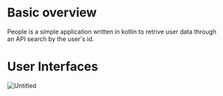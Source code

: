 # Basic overview

People is a simple application written in kotlin to retrive user data through an API search by the user's id. 

# User Interfaces


![Untitled](https://user-images.githubusercontent.com/73272972/167906869-7b3d8954-791a-43c5-bf87-51d0e939b260.png)
